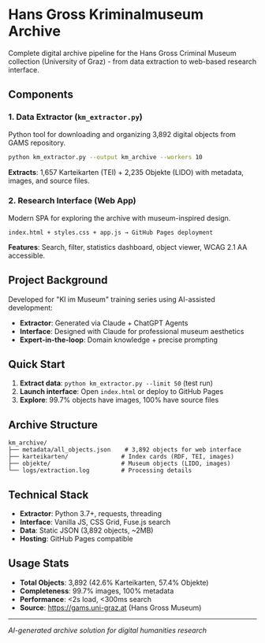# Hans Gross Kriminalmuseum Archive

Complete digital archive pipeline for the Hans Gross Criminal Museum collection (University of Graz) - from data extraction to web-based research interface.

## Components

### 1. Data Extractor (`km_extractor.py`)
Python tool for downloading and organizing 3,892 digital objects from GAMS repository.

```bash
python km_extractor.py --output km_archive --workers 10
```

**Extracts**: 1,657 Karteikarten (TEI) + 2,235 Objekte (LIDO) with metadata, images, and source files.

### 2. Research Interface (Web App)
Modern SPA for exploring the archive with museum-inspired design.

```
index.html + styles.css + app.js → GitHub Pages deployment
```

**Features**: Search, filter, statistics dashboard, object viewer, WCAG 2.1 AA accessible.

## Project Background

Developed for "KI im Museum" training series using AI-assisted development:
- **Extractor**: Generated via Claude + ChatGPT Agents
- **Interface**: Designed with Claude for professional museum aesthetics
- **Expert-in-the-loop**: Domain knowledge + precise prompting

## Quick Start

1. **Extract data**: `python km_extractor.py --limit 50` (test run)
2. **Launch interface**: Open `index.html` or deploy to GitHub Pages
3. **Explore**: 99.7% objects have images, 100% have source files

## Archive Structure
```
km_archive/
├── metadata/all_objects.json    # 3,892 objects for web interface
├── karteikarten/               # Index cards (RDF, TEI, images)  
├── objekte/                    # Museum objects (LIDO, images)
└── logs/extraction.log         # Processing details
```

## Technical Stack
- **Extractor**: Python 3.7+, requests, threading
- **Interface**: Vanilla JS, CSS Grid, Fuse.js search
- **Data**: Static JSON (3,892 objects, ~2MB)
- **Hosting**: GitHub Pages compatible

## Usage Stats
- **Total Objects**: 3,892 (42.6% Karteikarten, 57.4% Objekte)
- **Completeness**: 99.7% images, 100% metadata
- **Performance**: <2s load, <300ms search
- **Source**: https://gams.uni-graz.at (Hans Gross Museum)

---
*AI-generated archive solution for digital humanities research*